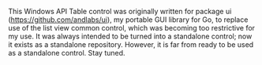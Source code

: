 This Windows API Table control was originally written for package ui (https://github.com/andlabs/ui), my portable GUI library for Go, to replace use of the list view common control, which was becoming too restrictive for my use. It was always intended to be turned into a standalone control; now it exists as a standalone repository. However, it is far from ready to be used as a standalone control. Stay tuned.
